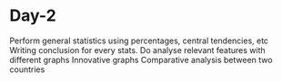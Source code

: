 # Day-2
Perform general statistics using percentages, central tendencies, etc
Writing conclusion for every stats.
Do analyse relevant features with different graphs
Innovative graphs 
Comparative analysis between two countries 
